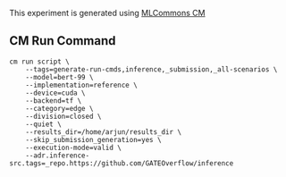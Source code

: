 This experiment is generated using [MLCommons CM](https://github.com/mlcommons/ck)
## CM Run Command
```
cm run script \
	--tags=generate-run-cmds,inference,_submission,_all-scenarios \
	--model=bert-99 \
	--implementation=reference \
	--device=cuda \
	--backend=tf \
	--category=edge \
	--division=closed \
	--quiet \
	--results_dir=/home/arjun/results_dir \
	--skip_submission_generation=yes \
	--execution-mode=valid \
	--adr.inference-src.tags=_repo.https://github.com/GATEOverflow/inference
```
